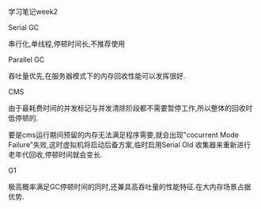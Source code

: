 学习笔记week2

Serial GC

串行化,单线程,停顿时间长,不推荐使用

Parallel GC

吞吐量优先,在服务器模式下的内存回收性能可以发挥很好.

CMS

由于最耗费时间的并发标记与并发清除阶段都不需要暂停工作,所以整体的回收时低停顿的.

要是cms运行期间预留的内存无法满足程序需要,就会出现"cocurrent Mode Failure"失败,这时虚拟机将启动后备方案,临时启用Serial Old 收集器来重新进行老年代回收,停顿时间就会变长.

G1

极高概率满足GC停顿时间的同时,还兼具高吞吐量的性能特征.在大内存场景占据优势.